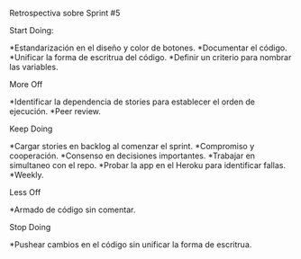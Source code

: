 Retrospectiva sobre Sprint #5

Start Doing:

*Estandarización en el diseño y color de botones.
*Documentar el código.
*Unificar la forma de escritrua del código.
*Definir un criterio para nombrar las variables.

More Off

*Identificar la dependencia de stories para establecer el orden de ejecución.
*Peer review.

Keep Doing

*Cargar stories en backlog al comenzar el sprint.
*Compromiso y cooperación.
*Consenso en decisiones importantes.
*Trabajar en simultaneo con el repo.
*Probar la app en el Heroku para identificar fallas.
*Weekly.

Less Off

*Armado de código sin comentar.


Stop Doing

*Pushear cambios en el código sin unificar la forma de escritrua.

